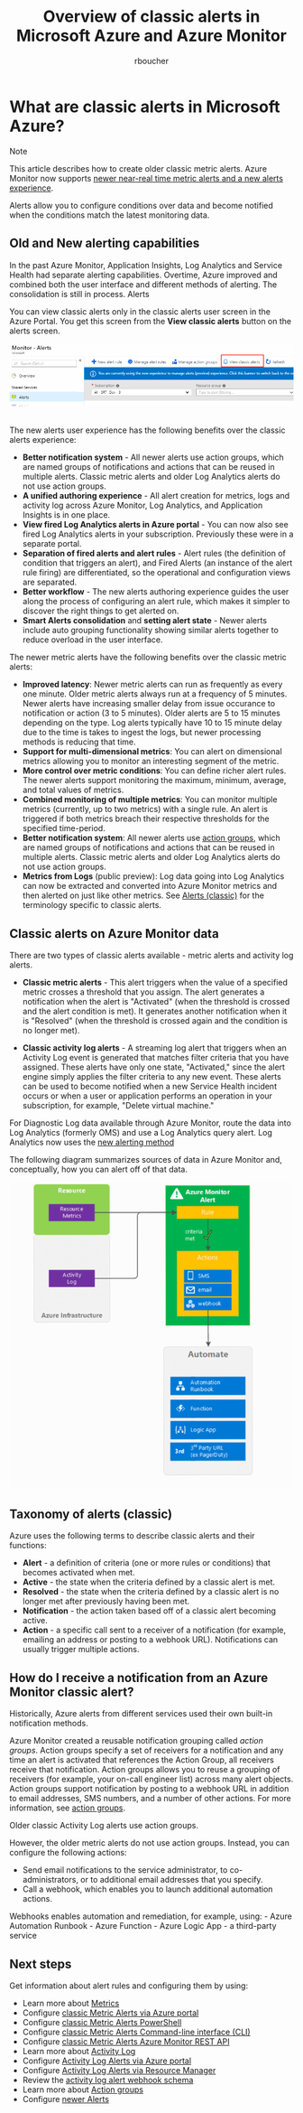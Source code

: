 ﻿---
title: Overview of classic alerts in Microsoft Azure and Azure Monitor
description: Classic alerts are being deprecated. Alerts enable you to monitor Azure resource metrics, events, or logs and be notified when a condition you specify is met.
author: rboucher
services: azure-monitor
ms.service: azure-monitor
ms.topic: conceptual
ms.date: 09/24/2018
ms.author: robb
ms.component: alerts
---

# What are classic alerts in Microsoft Azure?

> [!NOTE]
> This article describes how to create older classic metric alerts. Azure Monitor now supports [newer near-real time metric alerts and a new alerts experience](monitoring-overview-alerts.md). 
>

Alerts allow you to configure conditions over data and become notified when the conditions match the latest monitoring data.

## Old and New alerting capabilities

In the past Azure Monitor, Application Insights, Log Analytics and Service Health had separate alerting capabilities. Overtime, Azure improved and combined both the user interface and different methods of alerting. The consolidation is still in process. Alerts

You can view classic alerts only in the classic alerts user screen in the Azure Portal. You get this screen from the **View classic alerts** button on the alerts screen. 

 ![Alert choices in Azure portal](./media/monitoring-overview-alerts-classic/monitor-alert-screen2.png) 

The new alerts user experience has the following benefits over the classic alerts experience:
-	**Better notification system** - All newer alerts use action groups, which are named groups of notifications and actions that can be reused in multiple alerts. Classic metric alerts and older Log Analytics alerts do not use action groups.
-	**A unified authoring experience** - All alert creation for metrics, logs and activity log across Azure Monitor, Log Analytics, and Application Insights is in one place.
-	**View fired Log Analytics alerts in Azure portal** - You can now also see fired Log Analytics alerts in your subscription. Previously these were in a separate portal.
-	**Separation of fired alerts and alert rules** - Alert rules (the definition of condition that triggers an alert), and Fired Alerts (an instance of the alert rule firing) are differentiated, so the operational and configuration views are separated.
-	**Better workflow** - The new alerts authoring experience guides the user along the process of configuring an alert rule, which makes it simpler to discover the right things to get alerted on.
-   **Smart Alerts consolidation** and **setting alert state**  -  Newer alerts include auto grouping functionality showing similar alerts together to reduce overload in the user interface. 

The newer metric alerts have the following benefits over the classic metric alerts:
-	**Improved latency**: Newer metric alerts can run as frequently as every one minute. Older metric alerts always run at a frequency of 5 minutes. Newer alerts have increasing smaller delay from issue occurance to notification or action (3 to 5 minutes). Older alerts are 5 to 15 minutes depending on the type.  Log alerts typically have 10 to 15 minute delay due to the time is takes to ingest the logs, but newer processing methods is reducing that time. 
-	**Support for multi-dimensional metrics**: You can alert on dimensional metrics allowing you to monitor an interesting segment of the metric.
-	**More control over metric conditions**: You can define richer alert rules. The newer alerts support monitoring the maximum, minimum, average, and total values of metrics.
-	**Combined monitoring of multiple metrics**: You can monitor multiple metrics (currently, up to two metrics) with a single rule. An alert is triggered if both metrics breach their respective thresholds for the specified time-period.
-	**Better notification system**: All newer alerts use [action groups](../monitoring-and-diagnostics/monitoring-action-groups.md), which are named groups of notifications and actions that can be reused in multiple alerts.  Classic metric alerts and older Log Analytics alerts do not use action groups. 
-	**Metrics from Logs** (public preview): Log data going into Log Analytics can now be extracted and converted into Azure Monitor metrics and then alerted on just like other metrics. 
See [Alerts (classic)](monitoring-overview-alerts-classic.md) for the terminology specific to classic alerts. 


## Classic alerts on Azure Monitor data
There are two types of classic alerts available -  metric alerts and activity log alerts.

* **Classic metric alerts** - This alert triggers when the value of a specified metric crosses a threshold that you assign. The alert generates a notification when the alert is "Activated" (when the threshold is crossed and the alert condition is met). It generates another notification when it is "Resolved" (when the threshold is crossed again and the condition is no longer met).

* **Classic activity log alerts** - A streaming log alert that triggers when an Activity Log event is generated that matches filter criteria that you have assigned. These alerts have only one state, "Activated," since the alert engine simply applies the filter criteria to any new event. These alerts can be used to become notified when a new Service Health incident occurs or when a user or application performs an operation in your subscription, for example, "Delete virtual machine."

For Diagnostic Log data available through Azure Monitor, route the data into Log Analytics (formerly OMS) and use a Log Analytics query alert. Log Analytics now uses the [new alerting method](monitoring-overview-unified-alerts.md) 

The following diagram summarizes sources of data in Azure Monitor and, conceptually, how you can alert off of that data.

![Alerts explained](./media/monitoring-overview-alerts-classic/Alerts_Overview_Resource_v5.png)

## Taxonomy of alerts (classic)
Azure uses the following terms to describe classic alerts and their functions:
* **Alert** - a definition of criteria (one or more rules or conditions) that becomes activated when met.
* **Active** - the state when the criteria defined by a classic alert is met.
* **Resolved** - the state when the criteria defined by a classic alert is no longer met after previously having been met.
* **Notification** - the action taken based off of a classic alert becoming active.
* **Action** - a specific call sent to a receiver of a notification (for example, emailing an address or posting to a webhook URL). Notifications can usually trigger multiple actions.

## How do I receive a notification from an Azure Monitor classic alert?
Historically, Azure alerts from different services used their own built-in notification methods. 

Azure Monitor created a reusable notification grouping called *action groups*. Action groups specify a set of receivers for a notification and any time an alert is activated that references the Action Group, all receivers receive that notification. Action groups allows you to reuse a grouping of receivers (for example, your on-call engineer list) across many alert objects. Action groups support notification by posting to a webhook URL in addition to email addresses, SMS numbers, and a number of other actions.  For more information, see [action groups](monitoring-action-groups.md). 

Older classic Activity Log alerts use action groups.

However, the older metric alerts do not use action groups. Instead, you can configure the following actions: 
- Send email notifications to the service administrator, to co-administrators, or to additional email addresses that you specify.
- Call a webhook, which enables you to launch additional automation actions.

Webhooks enables automation and remediation, for example, using:
    - Azure Automation Runbook
    - Azure Function
    - Azure Logic App
    - a third-party service

## Next steps
Get information about alert rules and configuring them by using:

* Learn more about [Metrics](monitoring-overview-metrics.md)
* Configure [classic Metric Alerts via Azure portal](insights-alerts-portal.md)
* Configure [classic Metric Alerts PowerShell](insights-alerts-powershell.md)
* Configure [classic Metric Alerts Command-line interface (CLI)](insights-alerts-command-line-interface.md)
* Configure [classic Metric Alerts Azure Monitor REST API](https://msdn.microsoft.com/library/azure/dn931945.aspx)
* Learn more about [Activity Log](monitoring-overview-activity-logs.md)
* Configure [Activity Log Alerts via Azure portal](monitoring-activity-log-alerts.md)
* Configure [Activity Log Alerts via Resource Manager](monitoring-create-activity-log-alerts-with-resource-manager-template.md)
* Review the [activity log alert webhook schema](monitoring-activity-log-alerts-webhook.md)
* Learn more about [Action groups](monitoring-action-groups.md)
* Configure [newer Alerts](monitor-alerts-unified-usage.md)